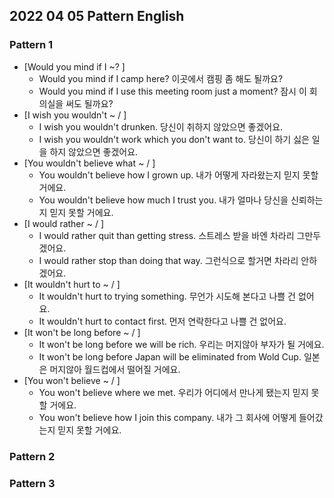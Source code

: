 ## 2022 04 05 Pattern English

### Pattern 1
- [Would you mind if I ~? ] 
  - Would you mind if I camp here? 이곳에서 캠핑 좀 해도 될까요?
  - Would you mind if I use this meeting room just a moment? 잠시 이 회의실을 써도 될까요?
- [I wish you wouldn't ~ / ]
  - I wish you wouldn't drunken. 당신이 취하지 않았으면 좋겠어요.
  - I wish you wouldn't work which you don't want to. 당신이 하기 싫은 일을 하지 않았으면 좋겠어요.
- [You wouldn't believe what ~ / ]
  - You wouldn't believe how I grown up. 내가 어떻게 자라왔는지 믿지 못할 거에요.
  - You wouldn't believe how much I trust you. 내가 얼마나 당신을 신뢰하는지 믿지 못할 거에요.
- [I would rather ~ / ]
  - I would rather quit than getting stress. 스트레스 받을 바엔 차라리 그만두겠어요.
  - I would rather stop than doing that way. 그런식으로 할거면 차라리 안하겠어요.
- [It wouldn't hurt to ~ / ]
  - It wouldn't hurt to trying something. 무언가 시도해 본다고 나쁠 건 없어요.
  - It wouldn't hurt to contact first. 먼저 연락한다고 나쁠 건 없어요.
- [It won't be long before ~ / ]
  - It won't be long before we will be rich. 우리는 머지않아 부자가 될 거에요.
  - It won't be long before Japan will be eliminated from Wold Cup. 일본은 머지않아 월드컵에서 떨어질 거에요.
- [You won't believe ~ / ]
  - You won't believe where we met. 우리가 어디에서 만나게 됐는지 믿지 못할 거에요.
  - You won't believe how I join this company. 내가 그 회사에 어떻게 들어갔는지 믿지 못할 거에요.

### Pattern 2

### Pattern 3